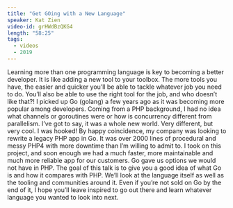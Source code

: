 ```yaml
---
title: "Get GOing with a New Language"
speaker: Kat Zien
video-id: grHWdBzQKG4
length: "58:25"
tags:
  - videos
  - 2019
---
```


Learning more than one programming language is key to becoming a better developer. It is like adding a new tool to your toolbox. The more tools you have, the easier and quicker you’ll be able to tackle whatever job you need to do. You’ll also be able to use the right tool for the job, and who doesn’t like that?! I picked up Go (golang) a few years ago as it was becoming more popular among developers. Coming from a PHP background, I had no idea what channels or goroutines were or how is concurrency different from parallelism. I’ve got to say, it was a whole new world. Very different, but very cool. I was hooked! By happy coincidence, my company was looking to rewrite a legacy PHP app in Go. It was over 2000 lines of procedural and messy PHP4 with more downtime than I’m willing to admit to. I took on this project, and soon enough we had a much faster, more maintainable and much more reliable app for our customers. Go gave us options we would not have in PHP. The goal of this talk is to give you a good idea of what Go is and how it compares with PHP. We’ll look at the language itself as well as the tooling and communities around it. Even if you’re not sold on Go by the end of it, I hope you’ll leave inspired to go out there and learn whatever language you wanted to look into next.
